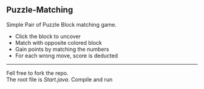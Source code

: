 Puzzle-Matching
---------------
Simple Pair of Puzzle Block matching game.<br>
* Click the block to uncover<br>
* Match with opposite colored block<br>
* Gain points by matching the numbers<br>
* For each wrong move, score is deducted<br>
----------------
Fell free to fork the repo.<br>
The root file is <em>Start.java</em>. Compile and run
